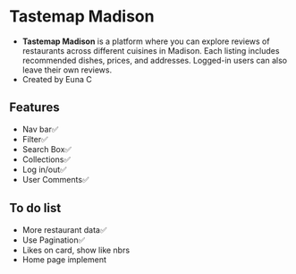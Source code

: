 # Tastemap Madison

<ul>
<li><strong>Tastemap Madison</strong> is a platform where you can explore reviews of restaurants across different cuisines in Madison. Each listing includes recommended dishes, prices, and addresses. Logged-in users can also leave their own reviews.</li>
<li>Created by Euna C</li>
</ul>

## Features
<ul>
<li>Nav bar✅</li>
<li>Filter✅</li>
<li>Search Box✅</li>
<li>Collections✅</li>
<li>Log in/out✅</li>
<li>User Comments✅</li>
</ul>

## To do list
<ul>
<li>More restaurant data✅</li>
<li>Use Pagination✅</li>
<li>Likes on card, show like nbrs</li>
<li>Home page implement</li>
</ul>